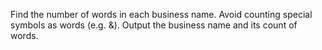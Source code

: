 Find the number of words in each business name. Avoid counting special symbols as words (e.g. &). Output the business name and its count of words.